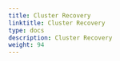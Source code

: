 ```yaml
---
title: Cluster Recovery
linktitle: Cluster Recovery
type: docs
description: Cluster Recovery
weight: 94
---
```

 
